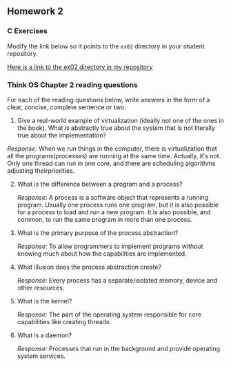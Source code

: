 ## Homework 2

### C Exercises

Modify the link below so it points to the `ex02` directory in your
student repository.

[Here is a link to the ex02 directory in my repository](https://github.com/zy-feng/ExercisesInC/tree/master/exercises/ex02)

### Think OS Chapter 2 reading questions

For each of the reading questions below, write answers in the form of
a clear, concise, complete sentence or two.

1. Give a real-world example of virtualization (ideally not one of 
     the ones in the book).  What is abstractly true about the system that
       is not literally true about the implementation?

  *Response:* When we run things in the computer, there is virtualization that all the programs(processes) are running at the same time. Actually, it's not. Only one thread can run in one core, and there are scheduling algorithms adjusting theirpriorities. 

2. What is the difference between a program and a process?

   *Response:* A process is a software object that represents a running program. Usually one process runs one program, but it is also possible for a process to load and run a new program. It is also possible, and common, to run the same program in more than one process.

3. What is the primary purpose of the process abstraction? 

   *Response:* To allow programmers to implement programs without knowing much about how the capabilities are implemented.

4. What illusion does the process abstraction create?

   *Response:* Every process has a separate/isolated memory, device and other resources.

5. What is the kernel?

   *Response:* The part of the operating system responsible for core capabilities like creating
   threads.

6. What is a daemon?

   *Response:* Processes that run in the background and provide operating system services.
